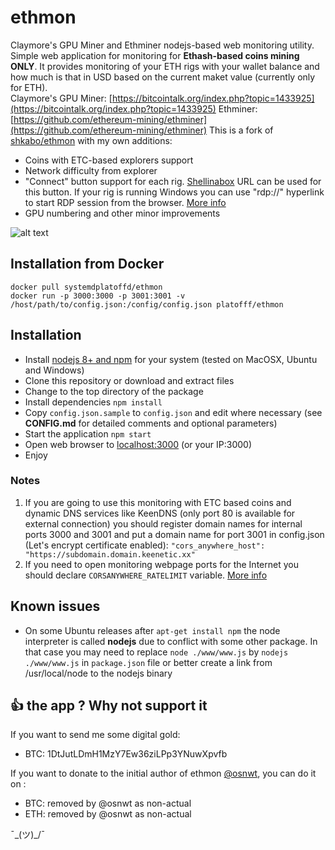 # ethmon
Claymore's GPU Miner and Ethminer nodejs-based web monitoring utility.  
Simple web application for monitoring for **Ethash-based coins mining ONLY**. It provides monitoring of your ETH rigs with your wallet balance and how much is that in USD based on the current maket value (currently only for ETH).   
Claymore's GPU Miner: [https://bitcointalk.org/index.php?topic=1433925](https://bitcointalk.org/index.php?topic=1433925)
Ethminer: [https://github.com/ethereum-mining/ethminer](https://github.com/ethereum-mining/ethminer)
This is a fork of [shkabo/ethmon](https://github.com/osnwt/ethmon) with my own additions:
- Coins with ETC-based explorers support
- Network difficulty from explorer
- "Connect" button support for each rig. [Shellinabox](https://github.com/shellinabox/shellinabox) URL can be used for this button. If your rig is running Windows you can use "rdp://" hyperlink to start RDP session from the browser. [More info](https://docs.microsoft.com/en-us/windows-server/remote/remote-desktop-services/clients/remote-desktop-uri)
- GPU numbering and other minor improvements

![alt text](https://github.com/platofff/ethmon/raw/master/screenshot.png "screenshot")  

## Installation from Docker
```
docker pull systemdplatoffd/ethmon
docker run -p 3000:3000 -p 3001:3001 -v /host/path/to/config.json:/config/config.json platofff/ethmon
```
## Installation
* Install [nodejs 8+ and npm](http://nodejs.org) for your system (tested on MacOSX, Ubuntu and Windows)
* Clone this repository or download and extract files
* Change to the top directory of the package
* Install dependencies ```npm install```
* Copy ```config.json.sample``` to ```config.json``` and edit where necessary (see **CONFIG.md** for detailed comments and optional parameters)
* Start the application ```npm start```
* Open web browser to [localhost:3000](localhost:3000) (or your IP:3000)
* Enjoy
### Notes
1. If you are going to use this monitoring with ETC based coins and dynamic DNS services like KeenDNS (only port 80 is available for external connection) you should register domain names for internal ports 3000 and 3001 and put a domain name for port 3001 in config.json (Let's encrypt certificate enabled):
```"cors_anywhere_host": "https://subdomain.domain.keenetic.xx"```
2. If you need to open monitoring webpage ports for the Internet you should declare ```CORSANYWHERE_RATELIMIT``` variable. [More info](https://github.com/Rob--W/cors-anywhere/blob/2ee31471ce3b624b5503bcc9c62fbe6783192c45/README.md#demo-server)

## Known issues
* On some Ubuntu releases after ```apt-get install npm``` the node interpreter is called **nodejs** due to conflict with some other package. In that case you may need to replace ```node ./www/www.js``` by ```nodejs ./www/www.js``` in ```package.json``` file or better create a link from /usr/local/node to the nodejs binary 

## :+1: the app ? Why not support it
If you want to send me some digital gold: 
* BTC: 1DtJutLDmH1MzY7Ew36ziLPp3YNuwXpvfb

If you want to donate to the initial author of ethmon [@osnwt](https://github.com/osnwt), you can do it on :
- BTC: removed by @osnwt as non-actual
- ETH: removed by @osnwt as non-actual

¯\_(ツ)_/¯
